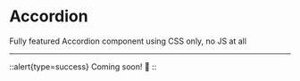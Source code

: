 # Accordion
Fully featured Accordion component using CSS only, no JS at all

---

::alert{type=success}
Coming soon! 🚀
::
